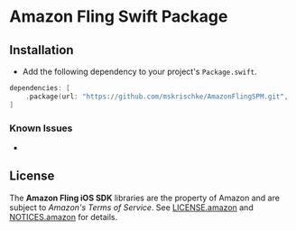 # Amazon Fling Swift Package

## Installation
- Add the following dependency to your project's `Package.swift`.

```swift
dependencies: [
    .package(url: "https://github.com/mskrischke/AmazonFlingSPM.git", .upToNextMinor(from: "1.4.0"))
]
```

### Known Issues
-

## License
The **Amazon Fling iOS SDK** libraries are the property of Amazon and are subject to *Amazon's Terms of Service*. See [LICENSE.amazon](https://github.com/mskrischke/AmazonFlingSPM/blob/main/LICENSE.amazon) and [NOTICES.amazon](https://github.com/mskrischke/AmazonFlingSPM/blob/main/NOTICES.amazon) for details.
